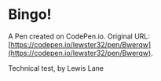 # Bingo!

A Pen created on CodePen.io. Original URL: [https://codepen.io/lewster32/pen/Bwerqw](https://codepen.io/lewster32/pen/Bwerqw).

Technical test, by Lewis Lane
